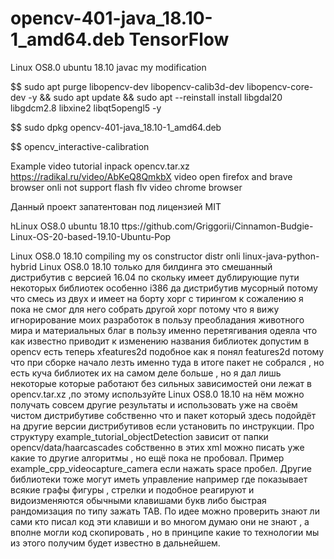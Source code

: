 # opencv-401-java_18.10-1_amd64.deb TensorFlow
Linux OS8.0 ubuntu 18.10 javac my modification

$$ sudo apt purge libopencv-dev libopencv-calib3d-dev libopencv-core-dev -y && sudo apt update && sudo apt --reinstall install libgdal20 libgdcm2.8 libxine2 libqt5opengl5 -y

$$ sudo dpkg opencv-401-java_18.10-1_amd64.deb

$$ opencv_interactive-calibration

Example video tutorial inpack opencv.tar.xz https://radikal.ru/video/AbKeQ8QmkbX video open firefox and brave browser onli not support flash flv video chrome browser

Данный проект запатентован под лицензией MIT 

hLinux OS8.0 ubuntu 18.10 ttps://github.com/Griggorii/Cinnamon-Budgie-Linux-OS-20-based-19.10-Ubuntu-Pop

Linux OS8.0 18.10 compiling my os constructor distr onli linux-java-python-hybrid Linux OS8.0 18.10 только для билдинга это смешанный дистрибутив с версией 16.04 по скольку имеет дублирующие пути некоторых библиотек особенно i386 да дистрибутив мусорный потому что смесь из двух и имеет на борту хорг с тирингом к сожалению я пока не смог для него собрать другой хорг потому что я вижу игнорирование моих разработок в пользу преобладания животного мира и материальных благ в пользу именно перетягивания одеяла что как известно приводит к изменению названия библиотек допустим в opencv есть теперь xfeatures2d подобное как я понял features2d потому что при сборке начало лезть именно туда в итоге пакет не собрался , но есть куча библиотек их на самом деле больше , но я дал лишь некоторые которые работают без сильных зависимостей они лежат в opencv.tar.xz ,по этому используйте Linux OS8.0 18.10 на нём можно получать совсем другие результаты и использовать уже на своём чистом дистрибутиве собственно что и пакет который здесь подойдёт на другие версии дистрибутивов если установить по инструкции. Про структуру example_tutorial_objectDetection зависит от папки opencv/data/haarcascades собственно в этих xml можно писать уже какие то другие алгоритмы , но ещё пока не пробовал. Пример example_cpp_videocapture_camera если нажать space пробел. Другие библиотеки тоже могут иметь управление например где показывает всякие графы фигуры , стрелки и подобное реагируют и видоизменяются обычными клавишами букв либо быстрая рандомизация по типу зажать TAB. По идее можно проверить знают ли сами кто писал код эти клавиши и во многом думаю они не знают , а вполне могли код скопировать , но в принципе какие то технологии мы из этого получим будет известно в дальнейшем.

